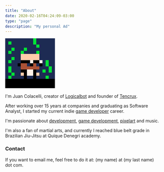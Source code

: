 ```yaml
---
title: "About"
date: 2020-02-16T04:24:09-03:00
type: "page"
description: "My personal Ad"
---
```


![JC](jc.png)

I'm Juan Colacelli, creator of [Logicalbot](https://logicalbot.com) and founder of [Tencrux](https://tencrux.com).

After working over 15 years at companies and graduating as Software Analyst, I started my current indie [game developer](/tags/gamedev) career.

I'm passionate about [development](/tags/dev), [game development](/tags/gamedev), [pixelart](/tags/pixelart) and music.

I'm also a fan of martial arts, and currently I reached blue belt grade in Brazilian Jiu-Jitsu at Quique Denegri academy.

### Contact

If you want to email me, feel free to do it at: (my name) at (my last name) dot com.
